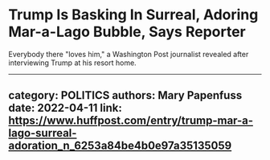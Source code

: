 # Trump Is Basking In Surreal, Adoring Mar-a-Lago Bubble, Says Reporter

Everybody there "loves him," a Washington Post journalist revealed after interviewing Trump at his resort home.

---
category: POLITICS
authors: Mary Papenfuss
date: 2022-04-11
link: https://www.huffpost.com/entry/trump-mar-a-lago-surreal-adoration_n_6253a84be4b0e97a35135059
---
